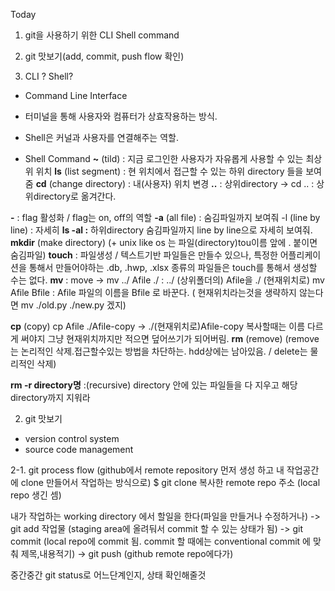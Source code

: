 Today

1. git을 사용하기 위한 CLI Shell command
2. git 맛보기(add, commit, push flow 확인)


1. CLI ? Shell?
  - Command Line Interface 
  - 터미널을 통해 사용자와 컴퓨터가 상효작용하는 방식.
  - Shell은 커널과 사용자를 연결해주는 역할. 

  - Shell Command
**~** (tild) : 지금 로그인한 사용자가 자유롭게 사용할 수 있는 최상위 위치
**ls** (list segment) : 현 위치에서 접근할 수 있는 하위 directory 들을 보여줌
**cd** (change directory) : 내(사용자) 위치 변경
**..** : 상위directory
→ cd .. : 상위directory로 옮겨간다.

**-** : flag 활성화 / flag는 on, off의 역할
**-a** (all file) : 숨김파일까지 보여줘
-l (line by line) : 자세히
**ls -al :** 하위directory 숨김파일까지 line by line으로 자세히 보여줘.
**mkdir** (make directory)
(+ unix like os 는 파일(directory)tou이름 앞에 . 붙이면 숨김파일)
**touch** : 파일생성 / 텍스트기반 파일들은 만들수 있으나, 특정한 어플리케이션을 통해서 만들어야하는 .db, .hwp, .xlsx 종류의 파일들은 touch를 통해서 생성할 수는 없다.
**mv** : move
→ mv ../ Afile ./ : ../ (상위폴더의) Afile을 ./ (현재위치로)
mv Afile Bfile : Afile 파일의 이름을 Bfile 로 바꾼다.
( 현재위치라는것을 생략하지 않는다면 mv ./old.py ./new.py 겠지)

**cp** (copy)
cp Afile ./Afile-copy → ./(현재위치로)Afile-copy 복사할때는 이름 다르게 써야지 그냥 현재위치까지만 적으면 덮어쓰기가 되어버림.
**rm** (remove)
(remove는 논리적인 삭제.접근할수있는 방법을 차단하는. hdd상에는 남아있음. / delete는 물리적인 삭제)

**rm -r directory명** :(recursive) directory 안에 있는 파일들을 다 지우고 해당 directory까지 지워라


2. git 맛보기
  - version control system
  - source code management

2-1. git process flow
  (github에서 remote repository 먼저 생성 하고 내 작업공간에 clone 만들어서 작업하는 방식으로)
  $ git clone 복사한 remote repo 주소 (local repo 생긴 셈)

  내가 작업하는 working directory 에서 할일을 한다(파일을 만들거나 수정하거나)
  -> git add 작업물  (staging area에 올려둬서 commit 할 수 있는 상태가 됨)
  -> git commit   (local repo에 commit 됨. commit 할 때에는 conventional commit 에 맞춰 제목,내용적기)
  -> git push   (github remote repo에다가)

  중간중간 git status로 어느단계인지, 상태 확인해줄것

